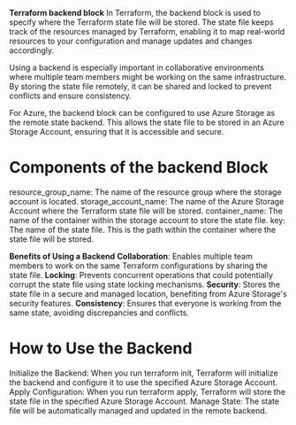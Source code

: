 **Terraform backend block**
In Terraform, the backend block is used to specify where the Terraform state file will be stored. The state file keeps track of the resources managed by Terraform, enabling it to map real-world resources to your configuration and manage updates and changes accordingly.

Using a backend is especially important in collaborative environments where multiple team members might be working on the same infrastructure. By storing the state file remotely, it can be shared and locked to prevent conflicts and ensure consistency.

For Azure, the backend block can be configured to use Azure Storage as the remote state backend. This allows the state file to be stored in an Azure Storage Account, ensuring that it is accessible and secure.

# Components of the backend Block

resource_group_name: The name of the resource group where the storage account is located.
storage_account_name: The name of the Azure Storage Account where the Terraform state file will be stored.
container_name: The name of the container within the storage account to store the state file.
key: The name of the state file. This is the path within the container where the state file will be stored.

**Benefits of Using a Backend**
**Collaboration**: Enables multiple team members to work on the same Terraform configurations by sharing the state file.
**Locking**: Prevents concurrent operations that could potentially corrupt the state file using state locking mechanisms.
**Security**: Stores the state file in a secure and managed location, benefiting from Azure Storage's security features.
**Consistency**: Ensures that everyone is working from the same state, avoiding discrepancies and conflicts.

# How to Use the Backend
Initialize the Backend: When you run terraform init, Terraform will initialize the backend and configure it to use the specified Azure Storage Account.
Apply Configuration: When you run terraform apply, Terraform will store the state file in the specified Azure Storage Account.
Manage State: The state file will be automatically managed and updated in the remote backend.